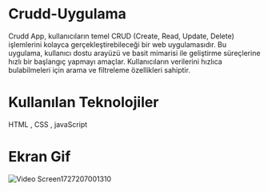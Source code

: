 # Crudd-Uygulama

Crudd App, kullanıcıların temel CRUD (Create, Read, Update, Delete) işlemlerini kolayca gerçekleştirebileceği bir web uygulamasıdır. 
Bu uygulama, kullanıcı dostu arayüzü ve basit mimarisi ile geliştirme süreçlerine hızlı bir başlangıç yapmayı amaçlar.
Kullanıcıların verilerini hızlıca bulabilmeleri için arama ve filtreleme özellikleri sahiptir.

# Kullanılan Teknolojiler

HTML , CSS , javaScript

# Ekran Gif
![Video Screen1727207001310](https://github.com/user-attachments/assets/85929397-885e-4ff4-8d78-3806e5495e65)

